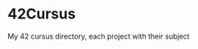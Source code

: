 # 42Cursus

My 42 cursus directory, each project with their subject
<!-- as well as a reference to a tester -->
